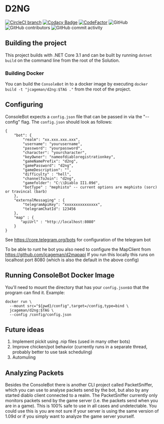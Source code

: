 # D2NG
[![CircleCI branch](https://img.shields.io/circleci/project/github/jcageman/D2NG-1.09/master.svg)](https://circleci.com/gh/jcageman/D2NG-1.09/tree/master)
[![Codacy Badge](https://api.codacy.com/project/badge/Grade/0b90f6cdc4b0445296de25748e066738)](https://www.codacy.com?utm_source=github.com&amp;utm_medium=referral&amp;utm_content=jcageman/D2NG&amp;utm_campaign=Badge_Grade)
[![CodeFactor](https://www.codefactor.io/repository/github/jcageman/D2NG-1.09/badge)](https://www.codefactor.io/repository/github/jcageman/D2NG-1.09)
![GitHub](https://img.shields.io/github/license/jcageman/D2NG.svg)
![GitHub contributors](https://img.shields.io/github/contributors/jcageman/D2NG.svg)
![GitHub commit activity](https://img.shields.io/github/commit-activity/m/jcageman/D2NG.svg)

## Building the project
This project builds with .NET Core 3.1 and can be built by running `dotnet build` on the command line from the root of the Solution.

### Building Docker
You can build the `ConsoleBot` in to a docker image by executing `docker build -t "jcageman/d2ng:$TAG ."` from the root of the project.

## Configuring
ConsoleBot expects a `config.json` file that can be passed in via the "--config" flag. The `config.json` should look as follows:
```
{
    "bot": {
        "realm": "xx.xxx.xxx.xxx",
        "username": "yourusername",
        "password": "yourpassword",
        "character": "yourcharacter",
        "keyOwner": "nameofdiabloregistrationkey",
        "gameNamePrefix": "d2ng",
        "gamePassword": "d2ng",
        "gameDescription": "",
        "difficulty" : "hell",
        "channelToJoin": "d2ng",
        "gamefolder": "C:\\Diablo II1.09d",
        "botType" : "mephisto" -- current options are mephisto (sorc) or travincal (barb) 
    },
    "externalMessaging" : {
        "telegramApiKey": "xxxxxxxxxxxxxxx",
        "telegramChatId": 123456
    },
    "map" : {
       "apiUrl" : "http://localhost:8080"
    }
}
```
See https://core.telegram.org/bots for configuration of the telegram bot

To be able to runt he bot you also need to configure the MapClient from https://github.com/jcageman/d2mapapi
If you run this locally this runs on localhost port 8080 (which is also the default in the above config)

## Running ConsoleBot Docker Image
You'll need to mount the directory that has your `config.json`so that the program can find it. Example: 
```
docker run \
  --mount src="${pwd}/config",target=/config,type=bind \
  jcageman/d2ng:$TAG \
  --config /config/config.json
```

## Future ideas
1. Implement pickit using .nip files (used in many other bots)
2. Improve chicken/pot behavior (currently runs in a separate thread, probably better to use task scheduling)
3. Automuling

## Analyzing Packets
Besides the ConsoleBot there is another CLI project called PacketSniffer, which you can use to analyse packets send by the bot, but also by any started diablo client connected to a realm. The PacketSniffer currently only monitors packets send by the game server (i.e. the packets send when you are in a game). This is 100% safe to use in all cases and undetectable. You could use this is you are not sure if your server is using the same version of 1.09d or if you simply want to analyze the game server yourself.
